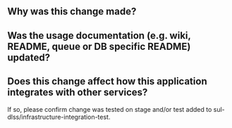 ## Why was this change made?



## Was the usage documentation (e.g. wiki, README, queue or DB specific README) updated?



## Does this change affect how this application integrates with other services?
If so, please confirm change was tested on stage and/or test added to sul-dlss/infrastructure-integration-test.

